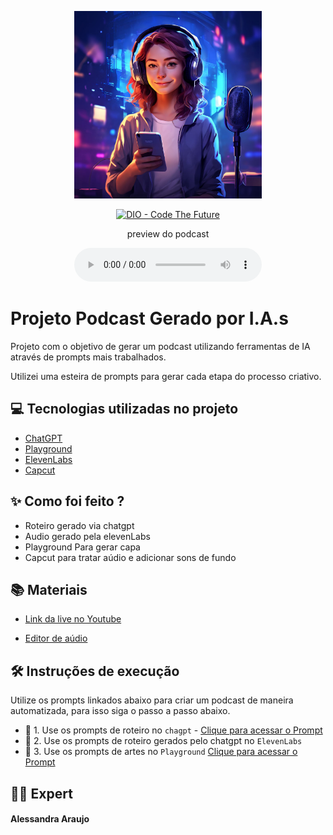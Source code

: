<p align="center">
<img 
    src="./assets/capa2.jpeg"
    width="300"
/>
</p>

<p align="center">
<a href="https://dio.me/">
    <img 
        src="https://img.shields.io/badge/DIO-Code_The_Future-28DA77?logo=youtube" 
        alt="DIO - Code The Future">
</a>

</p>

<p align="center">
    preview do podcast
</p>

<div align="center">
    <audio src="output/podcast.wav" controls title="Podcast editado"></audio>
</div>

# Projeto Podcast Gerado por I.A.s


Projeto com o objetivo de gerar um podcast utilizando ferramentas de IA através de prompts mais trabalhados.

Utilizei uma esteira de prompts para gerar cada etapa do processo criativo.

## 💻 Tecnologias utilizadas no projeto

- [ChatGPT](https://chat.openai.com/) 
- [Playground](playground.com/)
- [ElevenLabs](https://beta.elevenlabs.io/)
- [Capcut](https://www.capcut.com/pt-br/)

## ✨ Como foi feito ?

- Roteiro gerado via chatgpt
- Audio gerado pela elevenLabs
- Playground Para gerar capa
- Capcut para tratar aúdio e adicionar sons de fundo

## 📚 Materiais

- [Link da live no Youtube](https://www.youtube.com)

- [Editor de aúdio](https://www.capcut.com/editor?from_page=landing_page&__action_from=picture_V%C3%ADdeos%20profissionais%20em%20minutos,%20n%C3%A3o%20em%20horas.)


## 🛠️ Instruções de execução

Utilize os prompts linkados abaixo para criar um podcast de maneira automatizada, para isso siga o passo a passo abaixo.

- 🤖 1. Use os prompts de roteiro no `chagpt` - [Clique para acessar o Prompt](https://github.com/alessalucas/prompts-for-podcast-generate-by-ia/blob/main/src/prompts/chatgpt.md)
- 🤖 2. Use os prompts de roteiro gerados pelo chatgpt no  `ElevenLabs`
- 🤖 3. Use os prompts de artes no `Playground` [Clique para acessar o Prompt](https://github.com/alessalucas/prompts-for-podcast-generate-by-ia/blob/main/src/prompts/playground.md)

## 👨‍💻 Expert
#### Alessandra Araujo